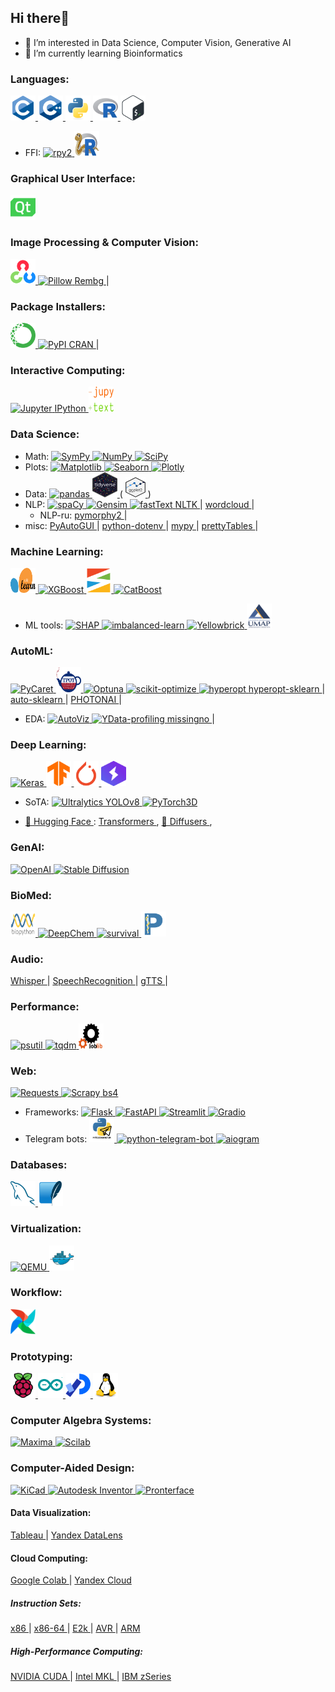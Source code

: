 ## Hi there👋
- 👀 I’m interested in Data Science, Computer Vision, Generative AI
- 🌱 I’m currently learning Bioinformatics
<!--- - :telescope: I'm currently working on ...
- 💞️ I’m looking to collaborate on ...
- 📫 How to reach me ... --->

<h3 align="left">Languages:</h3>
<p align="left">
  <a href="https://www.cprogramming.com" target="_blank"> <img src="https://github.com/devicons/devicon/blob/master/icons/c/c-original.svg" alt="C" width="40" height="40" /> </a>
  <a href="https://isocpp.org" target="_blank"> <img src="https://github.com/devicons/devicon/blob/master/icons/cplusplus/cplusplus-original.svg" alt="C++" width="40" height="40" /> </a>
  <a href="https://www.python.org" target="_blank"> <img src="https://github.com/devicons/devicon/blob/master/icons/python/python-original.svg" alt="Python" width="40" height="40" /> </a>
  <a href="https://www.r-project.org" target="_blank"> <img src="https://github.com/devicons/devicon/blob/master/icons/r/r-original.svg" alt="R" width="40" height="40" /> </a>
  <a href="https://www.gnu.org/software/bash" target="_blank"> <img src="https://github.com/devicons/devicon/blob/master/icons/bash/bash-original.svg" alt="bash" width="40" height="40" /> </a>
  <ul>
    <li>FFI:
      <a href="https://rpy2.github.io" target="_blank"> <img src="https://github.com/rpy2/rpy2/blob/master/doc/_static/rpy2_logo.png" alt="rpy2" width="40" height="40" /> </a>
      <a href="https://rstudio.github.io/reticulate" target="_blank"> <img src="https://github.com/rstudio/reticulate/blob/main/man/figures/reticulated_python.png" alt="reticulate" width="40" height="40" /> </a>
    </li>
  </ul>
</p>
<h3 align="left">Graphical User Interface:</h3>
<p align="left">
  <a href="https://www.qt.io" target="_blank"> <img src="https://github.com/devicons/devicon/blob/master/icons/qt/qt-original.svg" alt="Qt" width="40" height="40" /> </a>
  <!-- <a href="https://kivy.org" target="_blank"> <img src="https://github.com/kivy/kivy/blob/master/kivy/data/logo/kivy-icon-256.png" alt="Kivy" width="40" height="40" /> </a> -->
</p>
<h3 align="left">Image Processing & Computer Vision:</h3>
<p align="left">
  <a href="https://opencv.org" target="_blank"> <img src="https://github.com/devicons/devicon/blob/master/icons/opencv/opencv-original.svg" alt="OpenCV" width="40" height="40" /> </a>
  <a href="https://python-pillow.org" target="_blank"> <img src="https://github.com/python-pillow/Pillow/blob/main/docs/resources/favicon.ico" alt="Pillow" width="40" height="40" /> </a>
  <!-- <a href="https://scikit-image.org" target="_blank"> <img src="https://github.com/scikit-image/scikit-image/blob/main/skimage/data/logo.png" alt="scikit-image" width="40" height="40" /> </a> -->
  <!-- <a href="https://github.com/OlafenwaMoses/ImageAI" target="_blank"> <img src="https://github.com/OlafenwaMoses/ImageAI/blob/master/logo2.png" alt="ImageAI" width="40" height="40" /> </a> -->
  <!-- <a href="https://developers.google.com/mediapipe" target="_blank"> <img src="https://developers.google.com/static/mediapipe/images/mediapipe_icon.svg" alt="MediaPipe" width="40" height="40" /> </a> -->
  <!-- <a href="https://simpleitk.org" target="_blank"> <img src="https://github.com/SimpleITK/SimpleITK/blob/master/docs/source/_static/yellow_itk_icon.svg" alt="SimpleITK" width="40" height="40" /> </a> -->
  <!-- <a href="https://luispedro.org/software/mahotas" target="_blank"> Mahotas </a> | -->
  <a href="https://github.com/danielgatis/rembg" target="_blank"> Rembg </a> |
</p>
<h3 align="left">Package Installers:</h3>
<p align="left">
  <a href="https://www.anaconda.com" target="_blank"> <img src="https://github.com/devicons/devicon/blob/master/icons/anaconda/anaconda-original.svg" alt="Anaconda" width="40" height="40" /> </a>
  <a href="https://pypi.org" target="_blank"> <img src="https://pypi.org/static/images/logo-small.8998e9d1.svg" alt="PyPI" width="40" height="40" /> </a>
  <a href="https://cran.r-project.org" target="_blank"> CRAN </a> |
</p>
<h3 align="left">Interactive Computing:</h3>
<p align="left">
  <a href="https://jupyter.org" target="_blank"> <img src="https://jupyter.org/assets/homepage/main-logo.svg" alt="Jupyter" width="40" height="40" /> </a>
  <a href="https://ipython.org" target="_blank"> IPython </a>
  <a href="https://jupytext.readthedocs.io" target="_blank"> <img src="https://github.com/mwouts/jupytext/blob/main/docs/images/logo.png" alt="Jupytext" width="40" height="40" /> </a>
</p>
<h3 align="left">Data Science:</h3>
<p align="left">
  <ul>
    <li>Math:
      <a href="https://sympy.org" target="_blank"> <img src="https://github.com/sympy/sympy/blob/master/doc/src/logo/sympy.svg" alt="SymPy" width="40" height="40" /> </a>
      <a href="https://numpy.org" target="_blank"> <img src="https://numpy.org/images/logo.svg" alt="NumPy" width="40" height="40" /> </a>
      <a href="https://scipy.org" target="_blank"> <img src="https://scipy.org/images/logo.svg" alt="SciPy" width="40" height="40" /> </a>
      <!-- <a href="https://www.statsmodels.org" target="_blank"> <img src="https://github.com/statsmodels/statsmodels/blob/main/docs/source/images/statsmodels-logo-v2-no-text.svg" alt="statsmodels" width="40" height="40" /> </a> -->
      <!-- <a href="https://easystats.github.io/easystats" target="_blank"> <img src="https://easystats.github.io/easystats/logo.png" alt="easystats" width="40" height="40" /> </a> -->
    </li>
    <li>Plots:
      <a href="https://matplotlib.org" target="_blank"> <img src="https://matplotlib.org/_static/images/documentation.svg" alt="Matplotlib" width="40" height="40" /> </a>
      <a href="https://seaborn.pydata.org" target="_blank"> <img src="https://seaborn.pydata.org/_images/logo-mark-lightbg.svg" alt="Seaborn" width="40" height="40" /> </a>
      <a href="https://plotly.com/python" target="_blank"> <img src="https://raw.githubusercontent.com/plotly/plotly.py/refs/heads/main/doc/apidoc/_static/favicon.ico" alt="Plotly" width="40" height="40" /> </a>
      <!-- <a href="https://bokeh.org" target="_blank"> <img src="https://github.com/bokeh/bokeh/blob/branch-3.4/bokehjs/test/assets/images/logo.svg" alt="Bokeh" width="40" height="40" /> </a> -->
      <!-- <a href="https://altair-viz.github.io" target="_blank"> <img src="https://github.com/altair-viz/altair/blob/main/design/altair-logo.svg" alt="Altair" width="40" height="40" /> </a> -->
      <!-- <a href="https://plotnine.org" target="_blank"> <img src="https://github.com/has2k1/plotnine/blob/main/doc/images/logo.png" alt="plotnine" width="40" height="40" /> </a> -->
    </li>
    <li>Data:
      <a href="https://pandas.pydata.org" target="_blank"> <img src="https://pandas.pydata.org/static/img/pandas_mark.svg" alt="pandas" width="40" height="40" /> </a>
      <!-- <a href="https://xarray.dev" target="_blank"> <img src="https://github.com/pydata/xarray/blob/main/doc/_static/logos/Xarray_Icon_Final.png" alt="xarray" width="40" height="40" /> </a> -->
      <!-- <a href="https://www.dask.org" target="_blank"> <img src="https://github.com/dask/dask/blob/main/docs/source/images/dask_icon.svg" alt="Dask" width="40" height="40" /> </a> -->
      <!-- <a href="https://github.com/zarr-developers/zarr-python" target="_blank"> <img src="https://github.com/zarr-developers/zarr-python/blob/main/docs/_static/logo1.png" alt="Zarr" width="40" height="40" /> -->
      <!-- <a href="https://pola.rs" target="_blank"> <img src="https://github.com/pola-rs/polars/blob/main/docs/_build/assets/logo.png" alt="Polars" width="40" height="40" /> </a> -->
      <a href="https://tidyverse.tidyverse.org" target="_blank"> <img src="https://raw.githubusercontent.com/tidyverse/tidyverse/main/man/figures/logo.png" alt="tidyverse" width="40" height="40" /> </a>(
      <!-- <a href="https://dplyr.tidyverse.org" target="_blank"> <img src="https://github.com/tidyverse/dplyr/blob/main/man/figures/logo.png" alt="dplyr" width="32" height="32" /> </a> -->
      <!-- <a href="https://tibble.tidyverse.org" target="_blank"> <img src="https://github.com/tidyverse/tibble/blob/main/man/figures/logo.png" alt="tibble" width="32" height="32" /> </a> -->
      <a href="https://ggplot2.tidyverse.org" target="_blank"> <img src="https://github.com/tidyverse/ggplot2/blob/main/man/figures/logo.png" alt="ggplot2" width="32" height="32" /> </a>
      <!-- <a href="https://readr.tidyverse.org" target="_blank"> <img src="https://github.com/tidyverse/readr/blob/main/man/figures/logo.png" alt="readr" width="32" height="32" /> </a> -->
      <!-- <a href="https://tidyr.tidyverse.org" target="_blank"> <img src="https://github.com/tidyverse/tidyr/blob/main/man/figures/logo.png" alt="tidyr" width="32" height="32" /> </a> -->
      <!-- <a href="https://stringr.tidyverse.org" target="_blank"> <img src="https://github.com/tidyverse/stringr/blob/main/man/figures/logo.png" alt="stringr" width="32" height="32" /> </a> -->
      <!-- <a href="https://forcats.tidyverse.org" target="_blank"> <img src="https://github.com/tidyverse/forcats/blob/main/man/figures/logo.png" alt="forcats" width="32" height="32" /> </a> -->
      <!-- <a href="https://lubridate.tidyverse.org/" target="_blank"> <img src="https://github.com/tidyverse/lubridate/blob/main/man/figures/logo.png" alt="lubridate" width="32" height="32" /> </a> -->
      <!-- <a href="https://purrr.tidyverse.org" target="_blank"> <img src="https://github.com/tidyverse/purrr/blob/main/man/figures/logo.png" alt="purrr" width="32" height="32" /> </a> -->)
      <!-- <a href="https://rdatatable.gitlab.io/data.table/" target="_blank"> <img src="https://github.com/Rdatatable/data.table/blob/master/.graphics/logo.png" alt="data.table" width="40" height="40" /> </a> -->
      <!-- <a href="https://arrow.apache.org" target="_blank"> <img src="https://github.com/apache/arrow/blob/main/docs/source/_static/favicon.ico" alt="Apache Arrow" width="40" height="40" /> </a> -->
      <!-- <ul>
        <li>Geo:
          <a href="https://geopandas.org" target="_blank"> <img src="https://github.com/geopandas/geopandas/blob/main/doc/source/_static/logo/favicon.png" alt="GeoPandas" width="40" height="40" /> </a>
          <a href="https://github.com/python-visualization/folium" target="_blank"> <img src="https://github.com/python-visualization/folium/blob/main/docs/_static/folium_logo.png" alt="folium" width="40" height="40" /> </a>
        </li>
      </ul> -->
    </li>
    <li>NLP:
      <a href="https://spacy.io" target="_blank"> <img src="https://github.com/explosion/spaCy/blob/master/website/src/images/icon.png" alt="spaCy" width="40" height="40" /> </a>
      <a href="https://radimrehurek.com/gensim" target="_blank"> <img src="https://github.com/piskvorky/gensim/blob/develop/docs/src/_static/favicon.ico" alt="Gensim" width="40" height="40" /> </a>
      <!-- <a href="https://textblob.readthedocs.io" target="_blank"> <img src="https://github.com/sloria/TextBlob/blob/dev/docs/_static/textblob-logo.png" alt="TextBlob" width="40" height="40" /> </a> -->
      <a href="https://fasttext.cc" target="_blank"> <img src="https://github.com/facebookresearch/fastText/blob/main/website/static/img/fasttext-icon-color-square.png" alt="fastText" width="40" height="40" /> </a>
      <a href="https://www.nltk.org" target="_blank"> NLTK </a> |
      <a href="https://github.com/amueller/word_cloud" target="_blank"> wordcloud </a> |
      <!-- <a href="https://deeppavlov.ai" target="_blank"> <img src="https://github.com/deeppavlov/DeepPavlov/blob/master/docs/_static/deeppavlov_logo.png" alt="DeepPavlov" width="40" height="40" /> </a> -->
      <!-- <a href="https://stanfordnlp.github.io/CoreNLP" target="_blank"> <img src="https://github.com/stanfordnlp/CoreNLP/blob/main/data/webapps/favicon.ico" alt="CoreNLP" width="40" height="40" /> </a> -->
      <!-- <a href="https://github.com/makcedward/nlpaug" target="_blank"> <img src="https://github.com/makcedward/nlpaug/blob/master/res/logo_small.png" alt="nlpaug" width="40" height="40" /> </a> -->
      <ul>
        <li>NLP-ru:
          <a href="https://github.com/pymorphy2/pymorphy2" target="_blank"> pymorphy2 </a> |
          <!-- <a href="https://github.com/natasha" target="_blank"> natasha </a> | -->
        </li>
      </ul>
    </li>
    <li>misc:
      <a href="https://github.com/asweigart/pyautogui" target="_blank"> PyAutoGUI </a> |
      <a href="https://github.com/theskumar/python-dotenv" target="_blank"> python-dotenv </a> |
      <a href="https://github.com/python/mypy" target="_blank"> mypy </a> |
      <a href="https://github.com/Kyostenas/prettyTables" target="_blank"> prettyTables </a> |
      <!-- <a href="https://github.com/jupyter-widgets/ipywidgets" target="_blank"> ipywidgets </a> |
      <a href="https://github.com/asweigart/pyperclip" target="_blank">  pyperclip </a> |
      <a href="https://github.com/JessicaTegner/pypandoc" target="_blank">  pypandoc </a> |
      <a href="https://github.com/python-openxml/python-docx" target="_blank">  python-docx </a> |
      <a href="https://openpyxl.readthedocs.io/en/stable/" target="_blank">  openpyxl </a> |
      <a href="https://github.com/py-pdf/pypdf" target="_blank"> pypdf </a> |
      <a href="https://github.com/euske/pdfminer" target="_blank"> PDFMiner </a> |
      <a href="https://github.com/pymupdf/pymupdf" target="_blank"> PyMuPDF </a> |
      <a href="https://github.com/facebookresearch/faiss" target="_blank"> Faiss </a> |
      <a href="https://pydotplus.readthedocs.io" target="_blank"> PyDotPlus </a> | -->
    </li>
  </ul>
</p>
<h3 align="left">Machine Learning:</h3>
<p align="left">
  <a href="https://scikit-learn.org" target="_blank"> <img src="https://github.com/scikit-learn/scikit-learn/blob/main/doc/logos/scikit-learn-logo-without-subtitle.svg" alt="scikit-learn" width="40" height="40" /> </a>
  <a href="https://xgboost.ai" target="_blank"> <img src="https://xgboost.ai/images/logo/xgboost-logo.png" alt="XGBoost" width="40" height="40" /> </a>
  <a href="https://lightgbm.readthedocs.io" target="_blank"> <img src="https://github.com/microsoft/LightGBM/blob/master/docs/logo/LightGBM_logo_no_text.svg" alt="LightGBM" width="40" height="40" /> </a>
  <a href="https://catboost.ai" target="_blank"> <img src="https://avatars.githubusercontent.com/u/29043415?s=200&amp;v=4" alt="CatBoost" width="40" height="40" /> </a>
  <!-- <a href="https://tidymodels.tidymodels.org" target="_blank"> <img src="https://github.com/tidymodels/tidymodels/blob/main/man/figures/logo.png" alt="tidymodels" width="40" height="40" /> </a> -->
  <!-- <a href="https://facebook.github.io/prophet" target="_blank"> <img src="https://github.com/facebook/prophet/blob/main/docs/static/favicon.png" alt="Prophet" width="40" height="40" /> </a> -->
  <!-- <a href="https://rapids.ai" target="_blank"> <img src="https://github.com/rapidsai/rapids.ai/blob/main/assets/images/RAPIDS-logo.png" alt="RAPIDS" width="40" height="40" /> </a> -->
  <ul>
    <!-- <li>MLOps:
      <a href="https://mlflow.org" target="_blank"> <img src="https://github.com/mlflow/mlflow/blob/master/assets/icon.svg" alt="MLflow" width="40" height="40" /> </a>
      <a href="https://www.kubeflow.org" target="_blank"> <img src="https://raw.githubusercontent.com/kubeflow/kubeflow/master/components/centraldashboard/public/assets/favicon-32x32.png" alt="Kubeflow" width="40" height="40" /> </a>
      <a href="https://www.zenml.io" target="_blank"> <img src="https://github.com/zenml-io/zenml/blob/main/docs/mkdocs/_assets/favicon.png" alt="ZenML" width="40" height="40" /> </a>
    </li> -->
    <li>ML tools:
      <a href="https://shap.readthedocs.io" target="_blank"> <img src="https://raw.githubusercontent.com/shap/shap/master/docs/artwork/favicon.ico" alt="SHAP" width="40" height="40" /> </a>
      <!-- <a href="https://github.com/eli5-org/eli5" target="_blank"> ELI5 </a> -->
      <!-- <a href="https://github.com/marcotcr/lime" target="_blank"> LIME </a> -->
      <!-- <a href="https://interpret.ml" target="_blank"> InterpretML </a> -->
      <a href="https://github.com/scikit-learn-contrib/imbalanced-learn" target="_blank"> <img src="https://github.com/scikit-learn-contrib/imbalanced-learn/blob/master/doc/_static/img/logo.png" alt="imbalanced-learn" width="40" height="40" /> </a>
      <a href="https://www.scikit-yb.org" target="_blank"> <img src="https://github.com/DistrictDataLabs/yellowbrick/blob/develop/docs/images/favicon.ico" alt="Yellowbrick" width="40" height="40" /> </a>
      <a href="https://github.com/lmcinnes/umap" target="_blank"> <img src="https://github.com/lmcinnes/umap/blob/master/doc/logo.png" alt="UMAP" width="40" height="40" /> </a>
      <!-- <a href="https://networkx.org" target="_blank"> <img src="https://raw.githubusercontent.com/networkx/networkx/main/doc/_static/favicon.ico" alt="NetworkX" width="40" height="40" /> </a> -->
      <!-- <a href="https://explainerdashboard.readthedocs.io" target="_blank"> <img src="https://github.com/oegedijk/explainerdashboard/blob/master/explainerdashboard/assets/favicon.ico" alt="explainerdashboard" width="40" height="40" /> -->
      <!-- <a href="https://github.com/pyjanitor-devs/pyjanitor" target="_blank"> pyjanitor </a> -->
      <!-- <a href="https://github.com/rasbt/mlxtend" target="_blank"> <img src="https://github.com/rasbt/mlxtend/blob/master/docs/sources/img/logo.png" alt="mlxtend" width="40" height="40" /> </a> -->
      <!-- <a href="https://docs.fast.ai" target="_blank"> fastai </a> -->
      <!-- <a href="https://contrib.scikit-learn.org/category_encoders" target="_blank"> Category Encoders </a> -->
      <!-- <a href="https://github.com/parrt/random-forest-importances" target="_blank"> rfpimp </a> -->
      <!-- <a href="https://github.com/limexp/xgbfir" target="_blank"> xgbfir </a> -->
      <!-- <a href="https://github.com/andosa/treeinterpreter" target="_blank"> TreeInterpreter </a> -->
      <!-- <a href="https://github.com/SauceCat/PDPbox" target="_blank"> PDPbox </a> -->
      <!-- <a href="https://github.com/KrishnaswamyLab/scprep" target="_blank"> <img src="https://github.com/KrishnaswamyLab/scprep/blob/master/logo.png" alt="scprep" width="40" height="40" /> </a> -->
      <!-- <a href="https://github.com/KrishnaswamyLab/PHATE" target="_blank"> PHATE </a> -->
    </li>
  </ul>
</p>
<h3 align="left">AutoML:</h3>
<p align="left">
  <a href="https://pycaret.org" target="_blank"> <img src="https://github.com/pycaret/pycaret/blob/master/docs/images/logo.png" alt="PyCaret" width="40" height="40" /> </a>
  <a href="https://epistasislab.github.io/tpot" target="_blank"> <img src="https://github.com/EpistasisLab/tpot/blob/main/docs/assets/tpot-logo.jpg" alt="TPOT" width="40" height="40" /> </a>
  <a href="https://optuna.org" target="_blank"> <img src="https://github.com/optuna/optuna/blob/master/docs/image/favicon.ico" alt="Optuna" width="40" height="40" /> </a>
  <a href="https://scikit-optimize.github.io" target="_blank"> <img src="https://github.com/scikit-optimize/scikit-optimize/blob/master/doc/image/favicon.ico" alt="scikit-optimize" width="40" height="40" /> </a>
  <a href="https://hyperopt.github.io/hyperopt" target="_blank"> <img src="https://camo.githubusercontent.com/d9cabe82cdc7bff598f84d61b0a8921cd5c3ceb0716b03399fc31db1a2a23182/68747470733a2f2f692e706f7374696d672e63632f54506d66665772702f68797065726f70742d6e65772e706e67" alt="hyperopt" width="40" height="40" /> </a>
  <!-- <a href="https://github.com/h2oai/h2o-3" target="_blank"> <img src="https://github.com/h2oai/h2o-3/blob/master/h2o-docs/src/product/images/logo.png" alt="H2O" width="40" height="40" /> </a> -->
  <!-- <a href="https://github.com/sb-ai-lab/LightAutoML" target="_blank"> <img src="https://github.com/sb-ai-lab/LightAutoML/blob/master/imgs/LightAutoML_logo_small.png" alt="LightAutoML" width="40" height="40" /> </a> -->
  <a href="https://github.com/hyperopt/hyperopt-sklearn" target="_blank"> hyperopt-sklearn </a> |
  <a href="https://github.com/AutoML/auto-sklearn" target="_blank"> auto-sklearn </a> |
  <a href="https://photon-ai.com" target="_blank"> PHOTONAI </a> |
  <!-- <a href="https://github.com/automl/Auto-PyTorch" target="_blank"> Auto-PyTorch </a> | -->
  <!-- <a href="https://github.com/keras-team/keras-tuner" target="_blank"> KerasTuner </a> | -->
  <!-- <a href="https://autokeras.com" target="_blank"> <img src="https://github.com/keras-team/autokeras/blob/master/docs/templates/img/logo_red.svg" alt="AutoKeras" width="40" height="40" /> </a> -->
  <ul>
    <li>EDA:
      <a href="https://github.com/AutoViML/AutoViz" target="_blank"> <img src="https://github.com/AutoViML/AutoViz/blob/master/images/logo.png" alt="AutoViz" width="40" height="40" /> </a>
      <a href="https://github.com/ydataai/ydata-profiling" target="_blank"> <img src="https://camo.githubusercontent.com/131a2dffbf5c489a68648fdc0013b8f93481bcc8db78e6a7241c00a973af9c5b/68747470733a2f2f6173736574732e79646174612e61692f6f73732f79646174612d70726f66696c696e675f626c61636b2e706e67" alt="YData-profiling" width="40" height="40" /> </a>
      <a href="https://github.com/ResidentMario/missingno" target="_blank"> missingno </a> |
    </li>
  </ul>
</p>
<h3 align="left">Deep Learning:</h3>
<p align="left">
  <a href="https://keras.io" target="_blank"> <img src="https://gb.ru/channels/programs/images/logo/keras.svg" alt="Keras" width="40" height="40" /> </a>
  <a href="https://www.tensorflow.org" target="_blank"> <img src="https://github.com/devicons/devicon/blob/master/icons/tensorflow/tensorflow-original.svg" alt="TensorFlow" width="40" height="40" /> </a>
  <a href="https://pytorch.org" target="_blank"> <img src="https://github.com/devicons/devicon/blob/master/icons/pytorch/pytorch-original.svg" alt="PyTorch" width="40" height="40" /> </a>
  <a href="https://lightning.ai" target="_blank"> <img src="https://github.com/Lightning-AI/pytorch-lightning/blob/master/docs/source-fabric/_static/images/logo-large.svg" alt="PyTorch Lightning" width="40" height="40" /> </a>
  <ul>
    <li>SoTA:
      <a href="https://docs.ultralytics.com" target="_blank"> <img src="https://raw.githubusercontent.com/ultralytics/ultralytics/main/docs/overrides/assets/favicon.ico" alt="Ultralytics YOLOv8" width="40" height="40" /> </a>
      <!-- <a href="https://github.com/facebookresearch/detectron2" target="_blank"> <img src="https://github.com/facebookresearch/detectron2/blob/main/.github/Detectron2-Logo-Horz.svg" alt="Detectron2" width="40" height="40" /> </a> -->
      <a href="https://github.com/facebookresearch/pytorch3d" target="_blank"> <img src="https://github.com/facebookresearch/pytorch3d/blob/main/website/static/img/pytorch3dfavicon.png" alt="PyTorch3D" width="40" height="40" /> </a>
      <!-- <a href="https://albumentations.ai" target="_blank"> <img src="https://albumentations.ai/assets/img/custom/albumentations_logo.png" alt="Albumentations" width="40" height="40" /> </a> -->
      <!-- <a href="https://kornia.github.io" target="_blank"> <img src="https://github.com/kornia/kornia/blob/main/docs/source/_static/img/kornia_logo_only.png" alt="kornia" width="40" height="40" /> </a> -->
      <!-- <a href="https://huggingface.co/docs/timm" target="_blank"> timm </a> -->
      <!-- <a href="https://smp.readthedocs.io" target="_blank"> Segmentation Models </a> -->
      <!-- <a href="https://github.com/UKPLab/sentence-transformers" target="_blank"> <img src="https://github.com/UKPLab/sentence-transformers/blob/master/docs/img/logo_org.png" alt="Sentence Transformers" width="40" height="40" /> </a> -->
      <!-- <a href="https://github.com/langchain-ai/langchain" target="_blank"> 🦜️ LangChain </a> -->
    </li>
  </ul>
  <ul>
    <li>
      <a href="https://huggingface.co" target="_blank"> 🤗 Hugging Face </a>:
      <a href="https://github.com/huggingface/transformers" target="_blank"> Transformers </a>,
      <!-- <a href="https://github.com/huggingface/datasets" target="_blank"> Datasets </a>, -->
      <!-- <a href="https://github.com/huggingface/tokenizers" target="_blank"> Tokenizers </a>, -->
      <a href="https://github.com/huggingface/diffusers" target="_blank"> 🧨 Diffusers </a>,
      <!-- <a href="https://github.com/huggingface/accelerate" target="_blank"> Accelerate </a> -->
    </li>
  </ul>
</p>
<!-- <h3 align="left">Recommender Systems:</h3>
<p align="left">
  <a href="https://recbole.io" target="_blank"> <img src="https://github.com/RUCAIBox/RecBole/blob/master/asset/logo.png" alt="RecBole" width="40" height="40" /> </a>
  <a href="https://github.com/lyst/lightfm" target="_blank"> <img src="https://github.com/lyst/lightfm/blob/master/lightfm.png" alt="LightFM" width="40" height="40" /> </a>
  <a href="https://benfred.github.io/implicit" target="_blank"> Implicit </a> |
  <a href="https://surpriselib.com" target="_blank"> <img src="https://github.com/NicolasHug/Surprise/blob/master/logo_black.svg" alt="Surprise" width="40" height="40" /> </a>
</p> -->
<h3 align="left">GenAI:</h3>
<p align="left">
  <a href="https://github.com/openai/openai-python" target="_blank"> <img src="https://avatars.githubusercontent.com/u/14957082?s=200&v=4" alt="OpenAI" width="40" height="40" /> </a>
  <a href="https://github.com/AUTOMATIC1111/stable-diffusion-webui" target="_blank"> <img src="https://avatars.githubusercontent.com/u/100950301?s=200&v=4" alt="Stable Diffusion" width="40" height="40" /> </a>
</p>
<h3 align="left">BioMed:</h3>
<p align="left">
  <a href="https://biopython.org" target="_blank"> <img src="https://github.com/biopython/biopython/blob/master/Doc/images/biopython_logo.svg" alt="Biopython" width="40" height="40" /> </a>
  <!-- <a href="https://bioconductor.org" target="_blank"> <img src="https://bioconductor.org/images/icons/BioconductorSticker1.png" alt="Bioconductor" width="40" height="40" /> </a> -->
  <a href="https://deepchem.io" target="_blank"> <img src="https://deepchem.io//_next/static/media/deepchem-logo.95f3f074.png" alt="DeepChem" width="40" height="40" /> </a>
  <!-- <a href="https://sgkit-dev.github.io/sgkit" target="_blank"> <img src="https://github.com/sgkit-dev/sgkit/blob/main/docs/_static/sgkit_blue_trnsprnt.png" alt="sgkit" width="40" height="40" /> </a> -->
  <!-- <a href="https://www.rdkit.org" target="_blank"> <img src="https://www.rdkit.org/Images/logo.png" alt="RDKit" width="40" height="40" /> </a> -->
  <!-- <a href="https://github.com/sunlabuiuc/pyhealth" target="_blank"> <img src="https://github.com/sunlabuiuc/PyHealth/blob/master/docs/_static/pyhealth_logos/pyhealth-logo.png" alt="PyHealth" width="40" height="40" /> </a> -->
  <a href="https://github.com/therneau/survival" target="_blank"> <img src="https://github.com/therneau/survival/blob/master/man/figures/logo.png" alt="survival" width="40" height="40" /> </a>
  <!-- <a href="https://mne.tools/stable/index.html" target="_blank"> <img src="https://github.com/mne-tools/mne-python/blob/main/doc/_static/mne_logo.svg" alt="MNE" width="40" height="40" /> </a> -->
  <a href="https://github.com/pydicom/pydicom" target="_blank"> <img src="https://github.com/pydicom/pydicom/blob/main/doc/assets/img/pydicom_flat_black.svg" alt="pydicom" width="40" height="40" /> </a>
  <!-- <ul>
    <li>MedNLP:
      <a href="https://sparknlp.org" target="_blank"> <img src="https://github.com/JohnSnowLabs/spark-nlp/blob/master/docs/assets/fav.ico" alt="Spark NLP" width="40" height="40" /> </a>
      <a href="https://allenai.github.io/scispacy" target="_blank"> <img src="https://github.com/allenai/scispacy/blob/main/docs/scispacy-logo-square.png" alt="scispaCy" width="40" height="40" /> </a>
      <a href="https://github.com/medspacy/medspacy" target="_blank"> <img src="https://github.com/medspacy/medspacy/blob/master/images/medspacy_logo.png" alt="medspacy" width="40" height="40" /> </a>
      <a href="https://github.com/ncbi-nlp/BioSentVec" target="_blank"> BioSentVec </a>
    </li>
  </ul> -->
  <!-- <ul>
    <li>NGS:
      <a href="https://github.com/jamescasbon/PyVCF" target="_blank"> PyVCF </a>
      <a href="https://github.com/pysam-developers/pysam" target="_blank"> Pysam </a>
      <a href="https://github.com/htseq/htseq" target="_blank"> HTSeq </a>
    </li>
    <li>Phylogenetics:
      <a href="https://github.com/jeetsukumaran/DendroPy" target="_blank"> <img src="https://github.com/jeetsukumaran/DendroPy/blob/main/docs/source/_static/dendropy_icon.png" alt="DendroPy" width="40" height="40" /> </a>
    </li>
    <li>Proteomics:
      <a href="https://github.com/schrodinger/pymol-open-source" target="_blank"> PyMOL </a>
    </li>
  </ul> -->
</p>
<h3 align="left">Audio:</h3>
<p align="left">
  <a href="https://github.com/openai/whisper" target="_blank"> Whisper </a> |
  <a href="https://github.com/Uberi/speech_recognition" target="_blank"> SpeechRecognition </a> |
  <a href="https://github.com/pndurette/gTTS" target="_blank"> gTTS </a> |
  <!-- <a href="https://github.com/ssut/py-googletrans" target="_blank"> Googletrans </a> | -->
  <!-- <a href="https://librosa.org/" target="_blank"> <img src="https://github.com/librosa/librosa/blob/main/docs/img/librosa_logo_text.png" alt="librosa" width="40" height="40" /> </a> -->
  <!-- <a href="https://magenta.tensorflow.org/" target="_blank"> <img src="https://magenta.tensorflow.org/assets/magenta-logo-bottom-text.png" alt="Magenta" width="40" height="40" /> </a> -->
</p>
<h3 align="left">Performance:</h3>
<p align="left">
  <a href="https://github.com/giampaolo/psutil" target="_blank"> <img src="https://github.com/giampaolo/psutil/blob/master/docs/_static/psutil-logo.png" alt="psutil" width="40" height="40" /> </a>
  <a href="https://tqdm.github.io/" target="_blank"> <img src="https://github.com/tqdm/tqdm/blob/master/logo.png" alt="tqdm" width="40" height="40" /> </a>
  <a href="https://joblib.readthedocs.io/en/stable/" target="_blank"> <img src="https://github.com/joblib/joblib/blob/main/doc/_static/joblib_logo.svg" alt="Joblib" width="40" height="40" /> </a>
  <!-- <a href="https://cython.org/" target="_blank"> <img src="https://github.com/cython/cython/blob/master/docs/_static/cython-logo-C.svg" alt="Cython" width="40" height="40" /> </a> -->
  <!-- <a href="https://numba.pydata.org/" target="_blank"> <img src="https://github.com/numba/numba/blob/main/docs/_static/numba-blue-icon-rgb.svg" alt="Numba" width="40" height="40" /> </a> -->
  <!-- <a href="https://jax.readthedocs.io/en/latest/" target="_blank"> <img src="https://github.com/google/jax/blob/main/images/jax_logo.svg" alt="JAX" width="40" height="40" /> </a> -->
</p>
<h3 align="left">Web:</h3>
<p align="left">
  <a href="https://requests.readthedocs.io" target="_blank"> <img src="https://github.com/psf/requests/blob/main/ext/requests-logo.svg" alt="Requests" width="40" height="40" /> </a>
  <a href="https://scrapy.org" target="_blank"> <img src="https://scrapy.org/img/scrapy-pros.png" alt="Scrapy" width="40" height="40" /> </a>
  <!-- <a href="https://www.selenium.dev" target="_blank"> <img src="https://github.com/SeleniumHQ/selenium/blob/trunk/javascript/grid-ui/public/logo192.png" alt="Selenium" width="40" height="40" /> </a> -->
  <a href="https://www.crummy.com/software/BeautifulSoup" target="_blank"> bs4 </a>
  <ul>
    <li>Frameworks:
      <a href="https://palletsprojects.com/p/flask" target="_blank"> <img src="https://github.com/pallets/flask/blob/main/docs/_static/shortcut-icon.png" alt="Flask" width="40" height="40" /> </a>
      <a href="https://fastapi.tiangolo.com" target="_blank"> <img src="https://github.com/tiangolo/fastapi/blob/master/docs/en/docs/img/favicon.png" alt="FastAPI" width="40" height="40" /> </a>
      <a href="https://streamlit.io" target="_blank"> <img src="https://docs.streamlit.io/logo.svg" alt="Streamlit" width="40" height="40" /> </a>
      <a href="https://www.gradio.app" target="_blank"> <img src="https://github.com/gradio-app/gradio/blob/main/guides/assets/logo.png" alt="Gradio" width="40" height="40" /> </a>
      <!-- <a href="https://github.com/aio-libs/aiohttp" target="_blank"> <img src="https://github.com/aio-libs/aiohttp/blob/master/docs/aiohttp-icon.svg" alt="AIOHTTP" width="40" height="40" /> </a> -->
      <!-- <a href="https://www.djangoproject.com" target="_blank"> Django </a> -->
      <!-- <a href="https://plotly.com/dash" target="_blank"> Dash </a> -->
      <!-- <a href="https://trypyramid.com" target="_blank"> Pyramid </a> -->
      <!-- <a href="https://shiny.posit.co" target="_blank"> <img src="https://github.com/posit-dev/py-shiny/blob/main/tests/playwright/shiny/components/chat/input-suggestion/www/shiny-hex.svg" alt="Shiny" width="40" height="40" /> </a> -->
    </li>
    <li>Telegram bots:
      <a href="https://github.com/eternnoir/pyTelegramBotAPI" target="_blank"> <img src="https://github.com/eternnoir/pyTelegramBotAPI/blob/master/docs/source/_static/logo.png" alt="pyTelegramBotAPI" width="40" height="40" /> </a>
      <a href="https://python-telegram-bot.org" target="_blank"> <img src="https://github.com/python-telegram-bot/python-telegram-bot/blob/master/docs/source/ptb-logo_1024.png" alt="python-telegram-bot" width="40" height="40" /> </a>
      <a href="https://aiogram.dev" target="_blank"> <img src="https://github.com/aiogram/aiogram/blob/dev-3.x/docs/_static/logo.png" alt="aiogram" width="40" height="40" /> </a>
    </li>
  </ul>
</p>
<h3 align="left">Databases:</h3>
<p align="left">
  <a href="https://www.mysql.com" target="_blank"> <img src="https://github.com/devicons/devicon/blob/master/icons/mysql/mysql-original.svg" alt="MySQL" width="40" height="40" /> </a>
  <a href="https://sqlite.org" target="_blank"> <img src="https://github.com/devicons/devicon/blob/master/icons/sqlite/sqlite-original.svg" alt="SQLite" width="40" height="40" /> </a>
</p>
<h3 align="left">Virtualization:</h3>
<p align="left">
  <a href="https://www.qemu.org" target="_blank"> <img src="https://www.qemu.org/docs/master/_static/qemu_128x128.png" alt="QEMU" width="40" height="40" /> </a>
  <a href="https://www.docker.com" target="_blank"> <img src="https://github.com/devicons/devicon/blob/master/icons/docker/docker-original.svg" alt="Docker" width="40" height="40" /> </a>
</p>
<h3 align="left">Workflow:</h3>
<p align="left">
  <a href="https://airflow.apache.org" target="_blank"> <img src="https://github.com/apache/airflow/blob/main/docs/apache-airflow/img/logos/airflow_transparent.png" alt="Apache Airflow" width="40" height="40" /> </a>
</p>
<h3 align="left">Prototyping:</h3>
<p align="left">
  <a href="https://raspberrypi.org" target="_blank"> <img src="https://github.com/devicons/devicon/blob/master/icons/raspberrypi/raspberrypi-original.svg" alt="Raspberry Pi" width="40" height="40" /> </a>
  <a href="https://arduino.cc" target="_blank"> <img src="https://github.com/devicons/devicon/blob/master/icons/arduino/arduino-original.svg" alt="Arduino" width="40" height="40" /> </a>
  <a href="https://processing.org" target="_blank"> <img src="https://github.com/devicons/devicon/blob/master/icons/processing/processing-original.svg" alt="Processing" width="40" height="40" /> </a>
  <a href="https://kernel.org" target="_blank"> <img src="https://github.com/devicons/devicon/blob/master/icons/linux/linux-original.svg" alt="Linux" width="40" height="40" /> </a>
</p>
<h3 align="left">Computer Algebra Systems:</h3>
<p align="left">
  <a href="https://maxima.sourceforge.io" target="_blank"> <img src="https://maxima.sourceforge.io/img/maxima.svg" alt="Maxima" width="40" height="40" /> </a>
  <a href="https://www.scilab.org" target="_blank"> <img src="https://www.scilab.org/themes/bs43ds/img/scilab-logo.png" alt="Scilab" width="40" height="40" /> </a>
</p>
<h3 align="left">Computer-Aided Design:</h3>
<p align="left">
  <a href="https://www.kicad.org" target="_blank"> <img src="https://docs.kicad.org/img/guide-icons/kicad.png" alt="KiCad" width="40" height="40" /> </a>
  <a href="https://www.autodesk.com/products/inventor/overview" target="_blank"> <img src="https://external-content.duckduckgo.com/iu/?u=https%3A%2F%2Fwww.autodesk.com%2Fcontent%2Fdam%2Fautodesk%2Fwww%2Fproduct-imagery%2Fbadge-75x75%2Finventor-professional-badge-75x75.png&f=1&nofb=1&ipt=1eb0ac87c08544b25f7815aa2541182d93911187339cec309c1f7c982175c86d&ipo=images" alt="Autodesk Inventor" width="40" height="40" /> </a>
  <a href="https://www.pronterface.com" target="_blank"> <img src="https://github.com/kliment/Printrun/blob/master/pronterface.png" alt="Pronterface" width="40" height="40" /> </a>
</p>
<h4 align="left">Data Visualization:</h4>
<p align="left">
  <a href="https://www.tableau.com" target="_blank"> Tableau </a> |
  <a href="https://datalens.yandex.ru" target="_blank"> Yandex DataLens </a>
</p>
<h4 align="left">Cloud Computing:</h4>
<p align="left">
  <a href="https://colab.research.google.com" target="_blank"> Google Colab </a> |
  <a href="https://cloud.yandex.ru/services/datasphere" target="_blank"> Yandex Cloud </a>
</p>
<h5 align="left">Instruction Sets:</h5>
<p align="left">
  <a href="https://en.wikipedia.org/wiki/X86" target="_blank"> x86 </a> |
  <a href="https://en.wikipedia.org/wiki/X86-64" target="_blank"> x86-64 </a> |
  <a href="https://en.wikipedia.org/wiki/Elbrus_2000" target="_blank"> E2k </a> |
  <a href="https://en.wikipedia.org/wiki/AVR_microcontrollers" target="_blank"> AVR </a> |
  <a href="https://en.wikipedia.org/wiki/ARM_architecture_family" target="_blank"> ARM </a>
</p>
<h5 align="left">High-Performance Computing:</h5>
<p align="left">
  <a href="https://en.wikipedia.org/wiki/CUDA" target="_blank"> NVIDIA CUDA </a> |
  <a href="https://en.wikipedia.org/wiki/Math_Kernel_Library" target="_blank"> Intel MKL </a> |
  <a href="https://en.wikipedia.org/wiki/IBM_Z#IBM_zSeries_family" target="_blank"> IBM zSeries </a>
</p>

<!--
[![GitHub Streak](https://github-readme-streak-stats.herokuapp.com?user=nglaz0v)](https://git.io/streak-stats)

![Anurag's GitHub stats](https://github-readme-stats.vercel.app/api?username=nglaz0v&show_icons=true)

[![Top Langs](https://github-readme-stats.vercel.app/api/top-langs/?username=nglaz0v&layout=compact)](https://github.com/nglaz0v/github-readme-stats)

![](https://komarev.com/ghpvc/?username=nglaz0v)
-->
